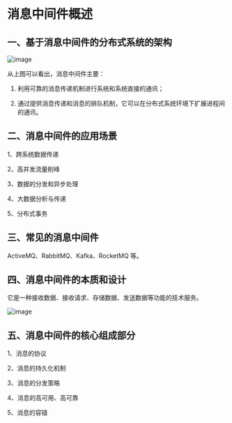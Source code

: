 # 消息中间件概述

## 一、基于消息中间件的分布式系统的架构

![image](https://github.com/TomatoZ7/notes-of-tz/blob/master/images/msg_midd1.png)

从上图可以看出，消息中间件主要：

1. 利用可靠的消息传递机制进行系统和系统直接的通讯；

2. 通过提供消息传递和消息的排队机制，它可以在分布式系统环境下扩展进程间的通讯。

## 二、消息中间件的应用场景

1、跨系统数据传递

2、高并发流量削峰

3、数据的分发和异步处理

4、大数据分析与传递

5、分布式事务

## 三、常见的消息中间件

ActiveMQ、RabbitMQ、Kafka、RocketMQ 等。

## 四、消息中间件的本质和设计

它是一种接收数据、接收请求、存储数据、发送数据等功能的技术服务。

![image](https://github.com/TomatoZ7/notes-of-tz/blob/master/images/msg_midd2.png)

## 五、消息中间件的核心组成部分

1、消息的协议

2、消息的持久化机制

3、消息的分发策略

4、消息的高可用、高可靠

5、消息的容错